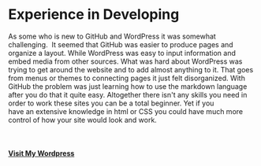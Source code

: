 # Experience in Developing

As some who is new to GitHub and WordPress it was somewhat challenging.  It seemed that GitHub was easier to produce pages and organize a layout. While WordPress was easy to input information and embed media from other sources. What was hard about WordPress was trying to get around the website and to add almost anything to it. That goes from menus or themes to connecting pages it just felt disorganized. With GitHub the problem was just learning how to use the markdown language after you do that it quite easy. Altogether there isn't any skills you need in order to work these sites you can be a total beginner. Yet if you have an extensive knowledge in html or CSS you could have much more control of how your site would look and work. 

 
#### [Visit My Wordpress](https://sites.psu.edu/jzm6677/)

